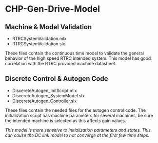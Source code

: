 # CHP-Gen-Drive-Model


## Machine & Model Validation ##

- RTRCSystemValidation.mlx
- RTRCSystemValidation.slx

These files contain the continuous time model to validate the general behavior of the high speed RTRC intended system. This model has good correlation with the RTRC provided machine datasheet. 


## Discrete Control & Autogen Code ##

- DiscereteAutogen_InitScript.mlx
- DiscereteAutogen_SystemModel.slx
- DiscereteAutogen_Controller.slx

These files contain the needed files for the autogen control code. The initialization script has machine parameters for several machines, be sure the intended machine is selected as this affects gain values. 

*This model is more sensitive to initialization parameters and states. This can cause the DC link model to not converge at the first few time steps.*